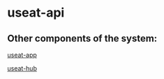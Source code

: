 # useat-api

## Other components of the system:

[useat-app](https://github.com/iver56/useat-app)

[useat-hub](https://github.com/vegardwho/useat-hub)

